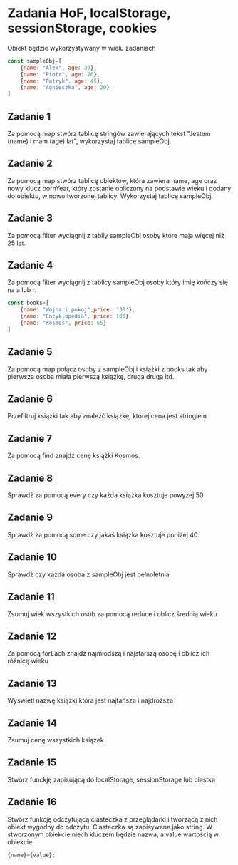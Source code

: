 # Zadania HoF, localStorage, sessionStorage, cookies

Obiekt będzie wykorzystywany w wielu zadaniach
```js
const sampleObj=[
    {name: "Alex", age: 30},
    {name: "Piotr", age: 26},
    {name: "Patryk", age: 45},
    {name: "Agnieszka", age: 20}
]
```

## Zadanie 1
Za pomocą map stwórz tablicę stringów zawierających tekst "Jestem (name) i mam (age) lat", wykorzystaj tablicę sampleObj.

## Zadanie 2
Za pomocą map stwórz tablicę obiektów, która zawiera name, age oraz nowy klucz bornYear, który zostanie obliczony na podstawie wieku i dodany do obiektu, w nowo tworzonej tablicy. Wykorzystaj tablicę sampleObj.

## Zadanie 3
Za pomocą filter wyciągnij z tabliy sampleObj osoby które mają więcej niż 25 lat.

## Zadanie 4
Za pomocą filter wyciągnij z tablicy sampleObj osoby który imię kończy się na a lub r.

```js
const books=[
    {name: "Wojna i pokoj",price: '30'},
    {name: "Encyklopedia", price: 100},
    {name: "Kosmos", price: 65}
]
```

## Zadanie 5
Za pomocą map połącz osoby z sampleObj i książki z books tak aby pierwsza osoba miała pierwszą książkę, druga drugą itd.

## Zadanie 6
Przefiltruj książki tak aby znaleźć książkę, której cena jest stringiem

## Zadanie 7
Za pomocą find znajdź cenę książki Kosmos.

## Zadanie 8
Sprawdź za pomocą every czy każda książka kosztuje powyżej 50

## Zadanie 9
Sprawdź za pomocą some czy jakaś książka kosztuje poniżej 40

## Zadanie 10
Sprawdż czy każda osoba z sampleObj jest pełnoletnia

## Zadanie 11
Zsumuj wiek wszystkich osób za pomocą reduce i oblicz średnią wieku

## Zadanie 12
Za pomocą forEach znajdź najmłodszą i najstarszą osobę i oblicz ich różnicę wieku

## Zadanie 13
Wyświetl nazwę książki która jest najtańsza i najdroższa

## Zadanie 14
Zsumuj cenę wszystkich książek

## Zadanie 15
Stwórz funckję zapisującą do localStorage, sessionStorage lub ciastka

## Zadanie 16
Stwórz funkcję odczytującą ciasteczka z przeglądarki i tworzącą z nich obiekt wygodny do odczytu. Ciasteczka są zapisywane jako string. W stworzonym obiekcie niech kluczem będzie nazwa, a value wartością w obiekcie
```js
{name}={value};
```